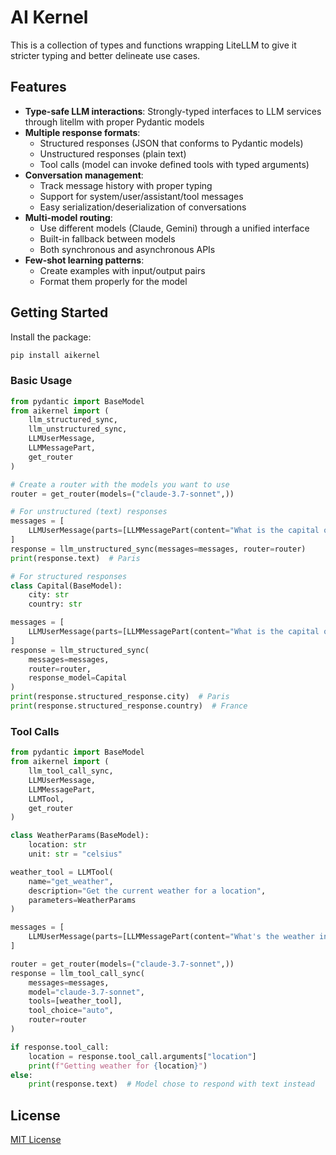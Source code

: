 # AI Kernel

This is a collection of types and functions wrapping LiteLLM to give it stricter typing and better delineate use cases.

## Features

- **Type-safe LLM interactions**: Strongly-typed interfaces to LLM services through litellm with proper Pydantic models
- **Multiple response formats**:
  - Structured responses (JSON that conforms to Pydantic models)
  - Unstructured responses (plain text)
  - Tool calls (model can invoke defined tools with typed arguments)
- **Conversation management**:
  - Track message history with proper typing
  - Support for system/user/assistant/tool messages
  - Easy serialization/deserialization of conversations
- **Multi-model routing**:
  - Use different models (Claude, Gemini) through a unified interface
  - Built-in fallback between models
  - Both synchronous and asynchronous APIs
- **Few-shot learning patterns**:
  - Create examples with input/output pairs
  - Format them properly for the model

## Getting Started

Install the package:

```bash
pip install aikernel
```

### Basic Usage

```python
from pydantic import BaseModel
from aikernel import (
    llm_structured_sync, 
    llm_unstructured_sync, 
    LLMUserMessage, 
    LLMMessagePart, 
    get_router
)

# Create a router with the models you want to use
router = get_router(models=("claude-3.7-sonnet",))

# For unstructured (text) responses
messages = [
    LLMUserMessage(parts=[LLMMessagePart(content="What is the capital of France?")])
]
response = llm_unstructured_sync(messages=messages, router=router)
print(response.text)  # Paris

# For structured responses
class Capital(BaseModel):
    city: str
    country: str

messages = [
    LLMUserMessage(parts=[LLMMessagePart(content="What is the capital of France?")])
]
response = llm_structured_sync(
    messages=messages, 
    router=router, 
    response_model=Capital
)
print(response.structured_response.city)  # Paris
print(response.structured_response.country)  # France
```

### Tool Calls

```python
from pydantic import BaseModel
from aikernel import (
    llm_tool_call_sync, 
    LLMUserMessage, 
    LLMMessagePart, 
    LLMTool,
    get_router
)

class WeatherParams(BaseModel):
    location: str
    unit: str = "celsius"

weather_tool = LLMTool(
    name="get_weather",
    description="Get the current weather for a location",
    parameters=WeatherParams
)

messages = [
    LLMUserMessage(parts=[LLMMessagePart(content="What's the weather in Paris?")])
]

router = get_router(models=("claude-3.7-sonnet",))
response = llm_tool_call_sync(
    messages=messages,
    model="claude-3.7-sonnet",
    tools=[weather_tool],
    tool_choice="auto",
    router=router
)

if response.tool_call:
    location = response.tool_call.arguments["location"]
    print(f"Getting weather for {location}")
else:
    print(response.text)  # Model chose to respond with text instead
```

## License

[MIT License](LICENSE)
